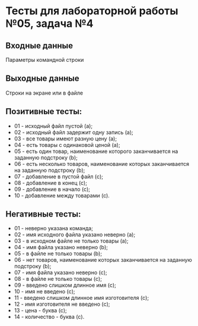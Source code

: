 # Тесты для лабораторной работы №05, задача №4

## Входные данные
Параметры командной строки

## Выходные данные
Строки на экране или в файле

## Позитивные тесты:
- 01 - исходный файл пустой (a);
- 02 - исходный файл задержит одну запись (a);
- 03 - все товары имеют разную цену (a);
- 04 - есть товары с одинаковой ценой (a);
- 05 - есть один товар, наименование которого заканчивается на заданную подстроку (b);
- 06 - есть несколько товаров, наименование которых заканчивается на заданную подстроку (b);
- 07 - добавление в пустой файл (c);
- 08 - добавление в конец (с);
- 09 - добавление в начало (с);
- 10 - добавление между товарами (с).

## Негативные тесты:
- 01 - неверно указана команда;
- 02 - имя исходного файла указано неверно (a);
- 03 - в исходном файле не только товары (a);
- 04 - имя файла указано неверно (b);
- 05 - в файле не только товары (b);
- 06 - нет товаров, наименование которых заканчивается на заданную подстроку (b);
- 07 - имя файла указано неверно (c);
- 08 - в файле не только товары (c);
- 09 - введено слишком длинное имя (c);
- 10 - имя не введено (c);
- 11 - введено слишком длинное имя изготовителя (c);
- 12 - имя изготовителя не введено (c);
- 13 - цена - буква (c);
- 14 - количество - буква (c).

